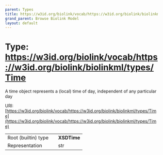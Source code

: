 ```yaml
---
parent: Types
title: https://w3id.org/biolink/vocab/https://w3id.org/biolink/biolinkml/types/Time
grand_parent: Browse Biolink Model
layout: default
---
```


# Type: https://w3id.org/biolink/vocab/https://w3id.org/biolink/biolinkml/types/Time


A time object represents a (local) time of day, independent of any particular day

URI: [https://w3id.org/biolink/vocab/https://w3id.org/biolink/biolinkml/types/Time](https://w3id.org/biolink/vocab/https://w3id.org/biolink/biolinkml/types/Time)

|  |  |  |
| --- | --- | --- |
| Root (builtin) type | | **XSDTime** |
| Representation | | str |
